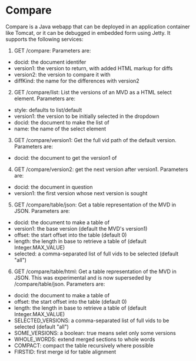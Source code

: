 # Compare

Compare is a Java webapp that can be deployed in an application 
container like Tomcat, or it can be debugged in embedded form using 
Jetty. It supports the following services:

1. GET /compare: Parameters are:

* docid: the document identifer
* version1: the version to return, with added HTML markup for diffs
* version2: the version to compare it with
* diffKind: the name for the differences with version2

2. GET /compare/list: List the versions of an MVD as a HTML select 
element. Parameters are:

* style: defaults to list/default
* version1: the version to be initially selected in the dropdown
* docid: the document to make the list of
* name: the name of the select element

3. GET /compare/version1: Get the full vid path of the default version. 
Parameters are:

* docid: the document to get the version1 of

4. GET /compare/version2: get the next version after version1. 
Parameters are:

* docid: the document in question
* version1: the first version whose next version is sought

5. GET /compare/table/json: Get a table representation of the MVD in 
JSON. Parameters are:

* docid: the document to make a table of
* version1: the base version (default the MVD's version1)
* offset: the start offset into the table (default 0)
* length: the length in base to retrieve a table of (default Integer.MAX_VALUE)
* selected: a comma-separated list of full vids to be selected (default "all")

6. GET /compare/table/html: Get a table representation of the MVD in 
JSON. This was experimental and is now superseded by 
/compare/table/json. Parameters are:

* docid: the document to make a table of
* offset: the start offset into the table (default 0)
* length: the length in base to retrieve a table of (default Integer.MAX_VALUE)
* SELECTED_VERSIONS: a comma-separated list of full vids to be selected (default "all")
* SOME_VERSIONS: a boolean: true means selet only some versions
* WHOLE_WORDS: extend merged sections to whole words
* COMPACT: compact the table recursively where possible
* FIRSTID: first merge id for table alignment

